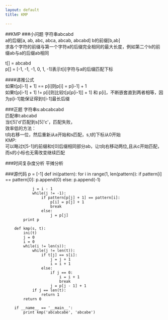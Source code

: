 ```yaml
---
layout: default
title: KMP

---
```


##KMP
###小问题
字符串abcabd  
a的后缀\[a, ab, abc, abca, abcab, abcabd\]
b的前缀\[b,ab\]  
求各个字符的前缀与第一个字符a的后缀完全相同的最大长度，例如第二个b的前缀ab与a的后缀ab相同

t\[\] = abcabd  
p\[\] = \[-1, -1, -1, 0, 1, -1\]表示t[i]字符与a的后缀匹配下标  

####递推公式  
如果t\[p\[i-1\] + 1\] == p\[i\]则p\[i\] = p\[i-1\] + 1  
如果t\[p\[i-1\] + 1\] != p[i]则比较t\[p\[p[i-1\]\] + 1\] 和 p\[i\]，不断嵌套直到两者相等，因为p\[i-1\]能保证得到t\[i-1\]最长后缀

###正题
字符串s:abcabcabd  
匹配串t:abcabd  
当t\[5\]'d'匹配到s\[5\]'c'，匹配失败，  
效率低的方法：  
t向右移一位，然后重新从a开始和s匹配，s,t的下标从0开始  
KMP:  
可以略过t\[5-1\]的前缀和t\[0\]后缀相同部分ab，让t向右移动两位,且从c开始匹配，而s的小标也无需改变继续匹配

###时间复杂度分析
平摊分析

###源代码
		p = [-1]
		def ini(pattern):
			for i in range(1, len(pattern)):
				if pattern[i] == pattern[0]:
					p.append(0)
				else:
					p.append(-1)
		
				j = i - 1
				while(j != -1):
					if pattern[p[j] + 1] == pattern[i]:
						p[i] = p[j] + 1
						break
					else:
						j = p[j]
			print p
		
		def kmp(s, t):
			ini(t)
			j = 0
			i = 0
			while(i != len(s)):
				while(j != len(t)):
					if t[j] == s[i]:
						j = j + 1
						i = i + 1 
					else:
						if j == 0:
							i = i + 1
							break
						j = p[j - 1] + 1 
				if j == len(t):
					return 1
			return 0
		
		if __name__ == '__main__':
			print kmp('abcabcabe', 'abcabe')

